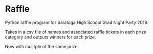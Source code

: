 # Raffle
Python raffle program for Saratoga High School Grad Night Party 2019.

Takes in a csv file of names and associated raffle tickets in each prize category and outputs winners for each prize.

Now with mulitple of the same prize.
